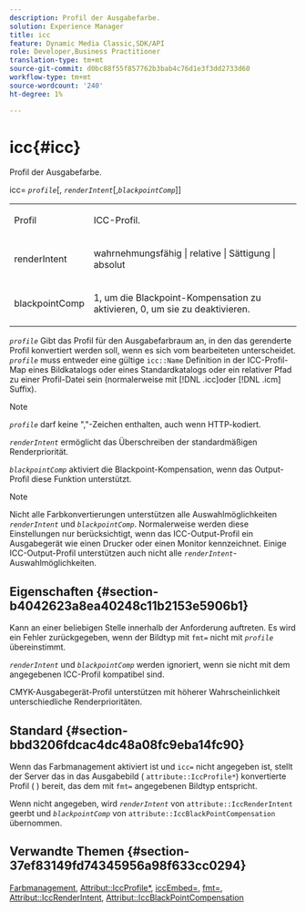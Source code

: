 ```yaml
---
description: Profil der Ausgabefarbe.
solution: Experience Manager
title: icc
feature: Dynamic Media Classic,SDK/API
role: Developer,Business Practitioner
translation-type: tm+mt
source-git-commit: d0bc88f55f857762b3bab4c76d1e3f3dd2733d60
workflow-type: tm+mt
source-wordcount: '240'
ht-degree: 1%

---
```



# icc{#icc}

Profil der Ausgabefarbe.

icc= *`profile`*[, *`renderIntent`*[,*`blackpointComp`*]]

<table id="simpletable_DF1914FD351E4F2BA61372A52F0CFFBF"> 
 <tr class="strow"> 
  <td class="stentry"> <p><span class="codeph"> <span class="varname"> Profil</span></span> </p></td> 
  <td class="stentry"> <p>ICC-Profil. </p></td> 
 </tr> 
 <tr class="strow"> 
  <td class="stentry"> <p><span class="codeph"> <span class="varname"> renderIntent  </span> </span> </p></td> 
  <td class="stentry"> <p>wahrnehmungsfähig | relative | Sättigung | absolut </p></td> 
 </tr> 
 <tr class="strow"> 
  <td class="stentry"> <p><span class="codeph"> <span class="varname"> blackpointComp</span> </span> </p></td> 
  <td class="stentry"> <p>1, um die Blackpoint-Kompensation zu aktivieren, 0, um sie zu deaktivieren. </p></td> 
 </tr> 
</table>

*`profile`* Gibt das Profil für den Ausgabefarbraum an, in den das gerenderte Profil konvertiert werden soll, wenn es sich vom bearbeiteten unterscheidet. *`profile`* muss entweder eine gültige  `icc::Name` Definition in der ICC-Profil-Map eines Bildkatalogs oder eines Standardkatalogs oder ein relativer Pfad zu einer Profil-Datei sein (normalerweise mit  [!DNL .icc]oder  [!DNL .icm] Suffix).

>[!NOTE]
>
>*`profile`* darf keine &quot;,&quot;-Zeichen enthalten, auch wenn HTTP-kodiert.

*`renderIntent`* ermöglicht das Überschreiben der standardmäßigen Renderpriorität.

*`blackpointComp`* aktiviert die Blackpoint-Kompensation, wenn das Output-Profil diese Funktion unterstützt.

>[!NOTE]
>
>Nicht alle Farbkonvertierungen unterstützen alle Auswahlmöglichkeiten *`renderIntent`* und *`blackpointComp`*. Normalerweise werden diese Einstellungen nur berücksichtigt, wenn das ICC-Output-Profil ein Ausgabegerät wie einen Drucker oder einen Monitor kennzeichnet. Einige ICC-Output-Profil unterstützen auch nicht alle *`renderIntent`*-Auswahlmöglichkeiten.

## Eigenschaften {#section-b4042623a8ea40248c11b2153e5906b1}

Kann an einer beliebigen Stelle innerhalb der Anforderung auftreten. Es wird ein Fehler zurückgegeben, wenn der Bildtyp mit `fmt=` nicht mit *`profile`* übereinstimmt.

*`renderIntent`* und  *`blackpointComp`* werden ignoriert, wenn sie nicht mit dem angegebenen ICC-Profil kompatibel sind.

CMYK-Ausgabegerät-Profil unterstützen mit höherer Wahrscheinlichkeit unterschiedliche Renderprioritäten.

## Standard {#section-bbd3206fdcac4dc48a08fc9eba14fc90}

Wenn das Farbmanagement aktiviert ist und `icc=` nicht angegeben ist, stellt der Server das in das Ausgabebild ( `attribute::IccProfile*`) konvertierte Profil ( ) bereit, das dem mit `fmt=` angegebenen Bildtyp entspricht.

Wenn nicht angegeben, wird *`renderIntent`* von `attribute::IccRenderIntent` geerbt und *`blackpointComp`* von `attribute::IccBlackPointCompensation` übernommen.

## Verwandte Themen {#section-37ef83149fd74345956a98f633cc0294}

[Farbmanagement](../../../../../ir-api/http-protocol/image-rendering-api-ref/c-ir-http-protocol-ref/c-ir-http-protocol-syntax-and-features/c-ir-color-management.md#concept-7bac7c2c41be42c1b301eae80abe6b8d),  [Attribut::IccProfile*](../../../../../ir-api/material-cat/image-rendering-api-ref/c-ir-material-catalog/c-ir-attributes-reference/r-ir-iccprofilecmyk.md#reference-55aead2d924847ffbd1be4c46add7127),  [iccEmbed=](../../../../../ir-api/http-protocol/image-rendering-api-ref/c-ir-http-protocol-ref/c-ir-http-protocol-command-reference/r-ir-iccembed.md#reference-47a433138c7c4b29b9b29871b2491a7f),  [fmt=](../../../../../ir-api/http-protocol/image-rendering-api-ref/c-ir-http-protocol-ref/c-ir-http-protocol-command-reference/r-ir-fmt.md#reference-4c743f67d56b47c5b774fcc900ff758c),  [Attribut::IccRenderIntent](../../../../../ir-api/material-cat/image-rendering-api-ref/c-ir-material-catalog/c-ir-attributes-reference/r-ir-iccrenderintent.md#reference-3b80b7a4c25545a593c5076f318b5c40),  [Attribut::IccBlackPointCompensation](../../../../../ir-api/material-cat/image-rendering-api-ref/c-ir-material-catalog/c-ir-attributes-reference/r-ir-iccblackpointcompensation.md#reference-d939b0cdf6564baaa88deb1059e3b7f0)
